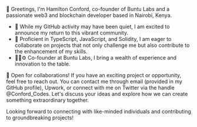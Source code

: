 👋 Greetings, I'm Hamilton Conford, co-founder of Buntu Labs and a passionate web3 and blockchain developer based in Nairobi, Kenya.

- 👀 While my GitHub activity may have been quiet, I am excited to announce my return to this vibrant community.
- 🌱 Proficient in TypeScript, JavaScript, and Solidity, I am eager to collaborate on projects that not only challenge me but also contribute to the enhancement of my skills.
- 👨‍💻⚙️ Co-founder at Buntu Labs, I bring a wealth of experience and innovation to the table.

💼 Open for collaborations! If you have an exciting project or opportunity, feel free to reach out. You can contact me through email (provided in my GitHub profile), Upwork, or connect with me on Twitter via the handle @Conford_Codes. Let's discuss your ideas and explore how we can create something extraordinary together.

Looking forward to connecting with like-minded individuals and contributing to groundbreaking projects!

<!---
ConfordH/ConfordH is a ✨ special ✨ repository because its `README.md` (this file) appears on your GitHub profile.
You can click the Preview link to take a look at your changes.
--->
